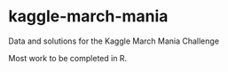 kaggle-march-mania
==================

Data and solutions for the Kaggle March Mania Challenge


Most work to be completed in R.
